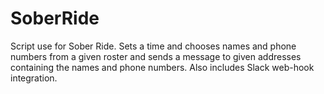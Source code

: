 # SoberRide
Script use for Sober Ride. Sets a time and chooses names and phone numbers from a given roster and sends a message to 
given addresses containing the names and phone numbers. Also includes Slack web-hook integration.
